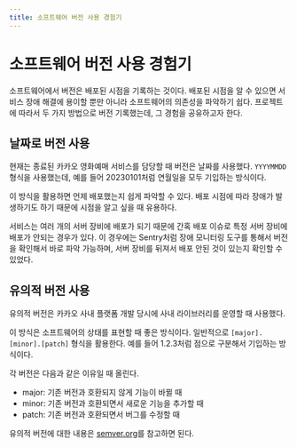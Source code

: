 ```yaml
---
title: 소프트웨어 버전 사용 경험기
---
```


# 소프트웨어 버전 사용 경험기
소프트웨어에서 버전은 배포된 시점을 기록하는 것이다. 배포된 시점을 알 수 있으면 서비스 장애 해결에 용이할 뿐만 아니라 소프트웨어의 의존성을 파악하기 쉽다.
프로젝트에 따라서 두 가지 방법으로 버전 기록했는데, 그 경험을 공유하고자 한다.

## 날짜로 버전 사용
현재는 종료된 카카오 영화예매 서비스를 담당할 때 버전은 날짜를 사용했다. `YYYYMMDD` 형식을 사용했는데, 예를 들어 20230101처럼 연월일을 모두 기입하는 방식이다.

이 방식을 활용하면 언제 배포했는지 쉽게 파악할 수 있다. 배포 시점에 따라 장애가 발생하기도 하기 때문에 시점을 알고 싶을 때 유용하다.

서비스는 여러 개의 서버 장비에 배포가 되기 때문에 간혹 배포 이슈로 특정 서버 장비에 배포가 안되는 경우가 있다.
이 경우에는 Sentry처럼 장애 모니터링 도구를 통해서 버전을 확인해서 바로 파악 가능하며, 서버 장비를 뒤져서 배포 안된 것이 있는지 확인할 수 있었다.

## 유의적 버전 사용
유의적 버전은 카카오 사내 플랫폼 개발 당시에 사내 라이브러리를 운영할 때 사용했다.

이 방식은 소프트웨어의 상태를 표현할 때 좋은 방식이다. 일반적으로 `[major].[minor].[patch]` 형식을 활용한다.
예를 들어 1.2.3처럼 점으로 구분해서 기입하는 방식이다.

각 버전은 다음과 같은 이유일 때 올린다.

- major: 기존 버전과 호환되지 않게 기능이 바뀔 때
- minor: 기존 버전과 호환되면서 새로운 기능을 추가할 때
- patch: 기존 버전과 호환되면서 버그를 수정할 때

유의적 버전에 대한 내용은 [semver.org](https://semver.org/lang/ko/)를 참고하면 된다.
